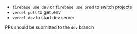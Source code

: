 - `firebase use dev` or `firebase use prod` to switch projects
- `vercel pull` to get .env
- `vercel dev` to start dev server

PRs should be submitted to the `dev` branch
